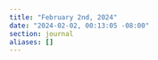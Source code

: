 ```yaml
---
title: "February 2nd, 2024"
date: "2024-02-02, 00:13:05 -08:00"
section: journal
aliases: []
---
```

